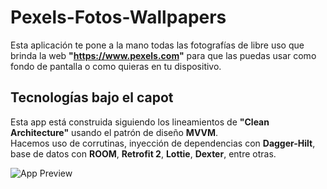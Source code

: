 # Pexels-Fotos-Wallpapers
Esta aplicación te pone a la mano todas las fotografías de libre uso que brinda la web **"https://www.pexels.com"** para que las puedas usar como fondo de pantalla o como quieras en tu dispositivo.

## Tecnologías bajo el capot
Esta app está construida siguiendo los lineamientos de **"Clean Architecture"** usando el patrón de diseño **MVVM**.\
Hacemos uso de corrutinas, inyección de dependencias con **Dagger-Hilt**, base de datos con **ROOM**, **Retrofit 2**, **Lottie**, **Dexter**, entre otras.

![App Preview](https://github.com/mbove77/Pexels-Fotos-Wallpapers/blob/master/screenshot/pexel-preview.gif?raw=true)

